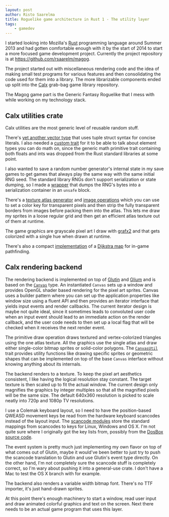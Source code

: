 ```yaml
---
layout: post
author: Risto Saarelma
title: Roguelike game architecture in Rust 1 - The utility layer
tags:
    - gamedev
---
```


I started looking into Mozilla's [Rust][rust] programming language
around Summer 2013 and had gotten comfortable enough with it by the
start of 2014 to start a more focused game development project.
Currently the project repository is at
<https://github.com/rsaarelm/magog>.

The project started out with miscellaneous rendering code and the
idea of making small test programs for various features and then
consolidating the code used for them into a library. The more
librarizable components ended up split into the [Calx][calx]
grab-bag game library repository.

The Magog game part is the Generic Fantasy Roguelike that I mess
with while working on my technology stack.

## Calx utilities crate

Calx utilities are the most generic level of reusable random stuff.

There's [yet another vector type][geom] that uses tuple struct
syntax for concise literals. I also needed a [custom
trait][primitive] for it to be able to talk about element types you
can do math on, since the generic math primitive trait containing
both floats and ints was dropped from the Rust standard libraries at
some point.

I also wanted to save a random number generator's internal state in
my save games to get games that always play the same way with the
same initial RNG seed. The standard library RNGs don't support
serialization or state dumping, so I made a [wrapper][encode_rng]
that dumps the RNG's bytes into a serialization container in an
`unsafe` block.

There's a [texture atlas generator][atlas] and [image
operations][img] which you can use to set a color key for
transparent pixels and then strip the fully transparent borders from
images before packing them into the atlas. This lets me draw my
sprites in a loose regular grid and then get an efficient atlas
texture out of them at runtime.

The game graphics are grayscale pixel art I draw with
[grafx2][grafx2] and that gets colorized
with a single hue when drawn at runtime.

There's also a compact [implementation][dijkstra] of a [Dijkstra
map][dijkstra_maps] for in-game pathfinding.

## Calx rendering backend

The rendering backend is implemented on top of [Glutin][glutin] and
[Glium][glium] and is based on the [`Canvas`][canvas] type. An
instantiated `Canvas` sets up a window and provides OpenGL shader
based rendering for the pixel art sprites. Canvas uses a builder
pattern where you can set up the application properties like window
size using a fluent API and then provides an iterator interface that
yields input events and render callbacks. The current iterator
design is maybe not quite ideal, since it sometimes leads to
convoluted user code when an input event should lead to an immediate
action on the render callback, and the user code needs to then set
up a local flag that will be checked when it receives the next
render event.

The primitive draw operation draws textured and vertex-colorized
triangles using the one atlas texture. All the graphics use the
single atlas and draw either single-color bitmap sprites or
solid-color polygons. The [`CanvasUtil`][canvas_util] trait provides
utility functions like drawing specific sprites or geometric shapes
that can be implemented on top of the base `Canvas` interface
without knowing anything about its internals.

The backend renders to a texture. To keep the pixel art aesthetics
consistent, I like having the logical resolution stay constant. The
target texture is then scaled up to fit the actual window. The
current design only magnifies the graphics by integer multiples so
that all the magnified pixels will be the same size. The default
640x360 resolution is picked to scale neatly into 720p and 1080p TV
resolutions.

I use a Colemak keyboard layout, so I need to have the
position-based QWEASD movement keys be read from the hardware
keyboard scancodes instead of the layout input. The [scancode
modules][scancode_win]
store the standard mappings from scancodes to keys for Linux,
Windows and OS X. I'm not quite sure where I originally got the key
lists from, possibly from the [DosBox source
code][scancode_dosbox].

The event system is pretty much just implementing my own flavor on
top of what comes out of Glutin, maybe it would've been better to
just try to push the scancode translation to Glutin and use Glutin's
event type directly. On the other hand, I'm not completely sure the
scancode stuff is completely correct, so I'm wary about pushing it
into a general-use crate. I don't have a Mac to test the OS X branch
with for example.

The backend also renders a variable width bitmap font. There's no
TTF importer, it's just hand-drawn sprites.

At this point there's enough machinery to start a window, read user
input and draw animated colorful graphics and text on the screen.
Next there needs to be an actual game program that uses this layer.

[rust]: http://www.rust-lang.org/
[calx]: https://github.com/rsaarelm/calx
[geom]: https://github.com/rsaarelm/calx/blob/a332c59dde7425b8a1e7bdac535d0cfd7c15f760/util/src/geom.rs
[primitive]: https://github.com/rsaarelm/calx/blob/a332c59dde7425b8a1e7bdac535d0cfd7c15f760/util/src/primitive.rs
[encode_rng]: https://github.com/rsaarelm/calx/blob/a332c59dde7425b8a1e7bdac535d0cfd7c15f760/util/src/encode_rng.rs
[atlas]: https://github.com/rsaarelm/calx/blob/a332c59dde7425b8a1e7bdac535d0cfd7c15f760/util/src/atlas.rs
[img]: https://github.com/rsaarelm/calx/blob/a332c59dde7425b8a1e7bdac535d0cfd7c15f760/util/src/img.rs
[grafx2]: https://code.google.com/p/grafx2/
[dijkstra]: https://github.com/rsaarelm/calx/blob/a332c59dde7425b8a1e7bdac535d0cfd7c15f760/util/src/dijkstra.rs
[dijkstra_maps]: http://www.roguebasin.com/index.php?title=The_Incredible_Power_of_Dijkstra_Maps
[glutin]: https://github.com/tomaka/glutin
[glium]: https://github.com/tomaka/glium
[canvas]: https://github.com/rsaarelm/calx/blob/a332c59dde7425b8a1e7bdac535d0cfd7c15f760/backend/src/canvas.rs
[canvas_util]: https://github.com/rsaarelm/calx/blob/a332c59dde7425b8a1e7bdac535d0cfd7c15f760/backend/src/canvas_util.rs
[scancode_win]: https://github.com/rsaarelm/calx/blob/a332c59dde7425b8a1e7bdac535d0cfd7c15f760/backend/src/scancode_windows.rs
[scancode_dosbox]: http://sourceforge.net/p/dosbox/code-0/HEAD/tree/dosbox/trunk/src/gui/sdl_mapper.cpp 
